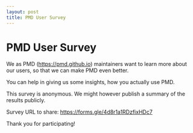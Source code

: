 ```yaml
---
layout: post
title: PMD User Survey
---
```


# PMD User Survey

We as PMD (<https://pmd.github.io>) maintainers want to learn more about our users,
so that we can make PMD even better.

You can help in giving us some insights, how you actually use PMD.

This survey is anonymous. We might however publish a summary of the results publicly.

Survey URL to share: <https://forms.gle/4d8r1a1RDzfixHDc7>

Thank you for participating!
